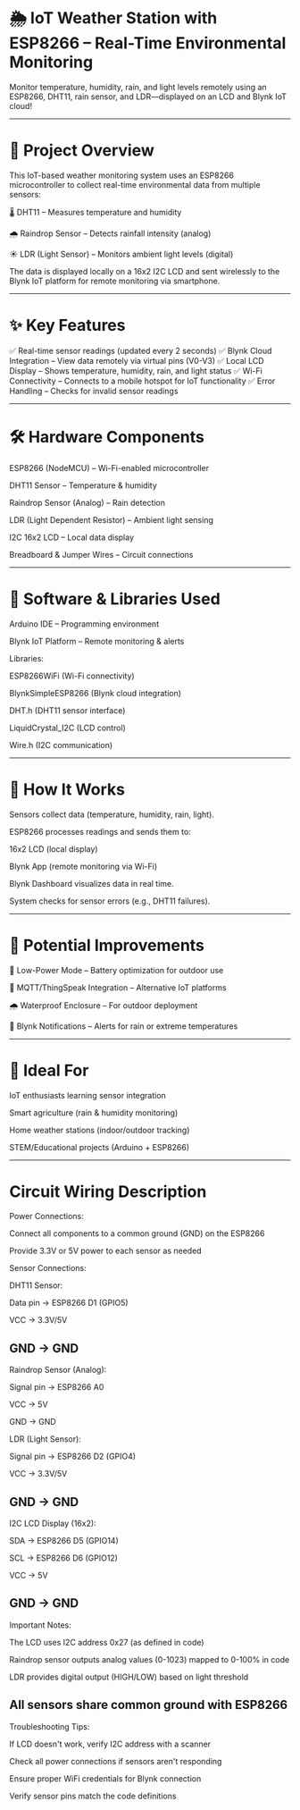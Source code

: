 # 🌦️ IoT Weather Station with ESP8266 – Real-Time Environmental Monitoring
Monitor temperature, humidity, rain, and light levels remotely using an ESP8266, DHT11, rain sensor, and LDR—displayed on an LCD and Blynk IoT cloud!

_____________________________________________________________________________________________________________________________________________________________

# 📌 Project Overview
This IoT-based weather monitoring system uses an ESP8266 microcontroller to collect real-time environmental data from multiple sensors:

🌡️ DHT11 – Measures temperature and humidity

🌧️ Raindrop Sensor – Detects rainfall intensity (analog)

☀️ LDR (Light Sensor) – Monitors ambient light levels (digital)

The data is displayed locally on a 16x2 I2C LCD and sent wirelessly to the Blynk IoT platform for remote monitoring via smartphone.

_______________________________________________________________________________________________________________________________________________________________

# ✨ Key Features
✅ Real-time sensor readings (updated every 2 seconds)
✅ Blynk Cloud Integration – View data remotely via virtual pins (V0-V3)
✅ Local LCD Display – Shows temperature, humidity, rain, and light status
✅ Wi-Fi Connectivity – Connects to a mobile hotspot for IoT functionality
✅ Error Handling – Checks for invalid sensor readings

_______________________________________________________________________________________________________________________________________________________________

# 🛠️ Hardware Components
ESP8266 (NodeMCU) – Wi-Fi-enabled microcontroller

DHT11 Sensor – Temperature & humidity

Raindrop Sensor (Analog) – Rain detection

LDR (Light Dependent Resistor) – Ambient light sensing

I2C 16x2 LCD – Local data display

Breadboard & Jumper Wires – Circuit connections

_______________________________________________________________________________________________________________________________________________________________


# 📡 Software & Libraries Used
Arduino IDE – Programming environment

Blynk IoT Platform – Remote monitoring & alerts

Libraries:

ESP8266WiFi (Wi-Fi connectivity)

BlynkSimpleESP8266 (Blynk cloud integration)

DHT.h (DHT11 sensor interface)

LiquidCrystal_I2C (LCD control)

Wire.h (I2C communication)

_______________________________________________________________________________________________________________________________________________________________

# 🔧 How It Works
Sensors collect data (temperature, humidity, rain, light).

ESP8266 processes readings and sends them to:

16x2 LCD (local display)

Blynk App (remote monitoring via Wi-Fi)

Blynk Dashboard visualizes data in real time.

System checks for sensor errors (e.g., DHT11 failures).

_______________________________________________________________________________________________________________________________________________________________

# 🚀 Potential Improvements
🔋 Low-Power Mode – Battery optimization for outdoor use

📶 MQTT/ThingSpeak Integration – Alternative IoT platforms

🌧️ Waterproof Enclosure – For outdoor deployment

🔔 Blynk Notifications – Alerts for rain or extreme temperatures

_______________________________________________________________________________________________________________________________________________________________

# 🎯 Ideal For
IoT enthusiasts learning sensor integration

Smart agriculture (rain & humidity monitoring)

Home weather stations (indoor/outdoor tracking)

STEM/Educational projects (Arduino + ESP8266)

_______________________________________________________________________________________________________________________________________________________________

# Circuit Wiring Description
Power Connections:

Connect all components to a common ground (GND) on the ESP8266

Provide 3.3V or 5V power to each sensor as needed

Sensor Connections:

DHT11 Sensor:

Data pin → ESP8266 D1 (GPIO5)

VCC → 3.3V/5V

GND → GND
--------------------------------
Raindrop Sensor (Analog):

Signal pin → ESP8266 A0

VCC → 5V

GND → GND

LDR (Light Sensor):

Signal pin → ESP8266 D2 (GPIO4)

VCC → 3.3V/5V

GND → GND
--------------------------------
I2C LCD Display (16x2):

SDA → ESP8266 D5 (GPIO14)

SCL → ESP8266 D6 (GPIO12)

VCC → 5V

GND → GND
--------------------------------
Important Notes:

The LCD uses I2C address 0x27 (as defined in code)

Raindrop sensor outputs analog values (0-1023) mapped to 0-100% in code

LDR provides digital output (HIGH/LOW) based on light threshold

All sensors share common ground with ESP8266
---------------------------------------------

Troubleshooting Tips:

If LCD doesn't work, verify I2C address with a scanner

Check all power connections if sensors aren't responding

Ensure proper WiFi credentials for Blynk connection

Verify sensor pins match the code definitions

